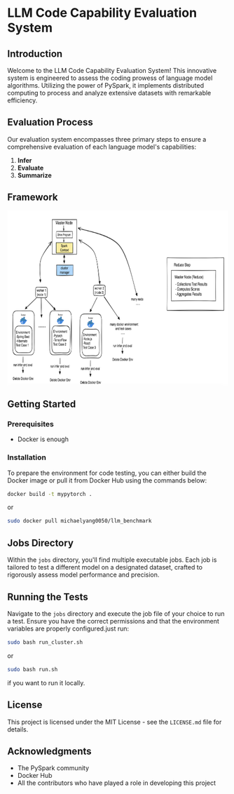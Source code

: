 
# LLM Code Capability Evaluation System

## Introduction
Welcome to the LLM Code Capability Evaluation System! This innovative system is engineered to assess the coding prowess of language model algorithms. Utilizing the power of PySpark, it implements distributed computing to process and analyze extensive datasets with remarkable efficiency.

## Evaluation Process
Our evaluation system encompasses three primary steps to ensure a comprehensive evaluation of each language model's capabilities:

1. **Infer**
2. **Evaluate**
3. **Summarize**

## Framework

<img src="public/imgs/framework.png" align="center" width="800" height="400">

## Getting Started

### Prerequisites
- Docker is enough


### Installation
To prepare the environment for code testing, you can either build the Docker image or pull it from Docker Hub using the commands below:

```bash
docker build -t mypytorch .
```
or
```bash
sudo docker pull michaelyang0050/llm_benchmark
```

## Jobs Directory
Within the `jobs` directory, you'll find multiple executable jobs. Each job is tailored to test a different model on a designated dataset, crafted to rigorously assess model performance and precision.

## Running the Tests
Navigate to the `jobs` directory and execute the job file of your choice to run a test. Ensure you have the correct permissions and that the environment variables are properly configured.just run:
```bash
sudo bash run_cluster.sh
```
or 
```bash
sudo bash run.sh
```
if you want to run it locally.


## License
This project is licensed under the MIT License - see the `LICENSE.md` file for details.

## Acknowledgments
- The PySpark community
- Docker Hub
- All the contributors who have played a role in developing this project

